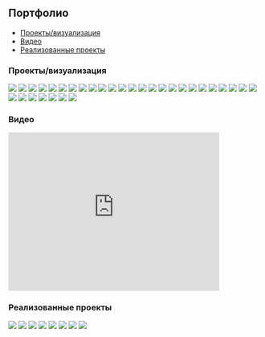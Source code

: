 ## Портфолио

* [Проекты/визуализация](#projects)
* [Видео](#video)
* [Реализованные проекты](#implemented)

<a id="projects"></a>
### Проекты/визуализация

[![](projects/project1/1.jpg)](projects/project1/)
[![](projects/agava/1.jpg)](projects/agava/)
[![](projects/armen/1.jpg)](projects/armen/)
[![](projects/gothic/1.jpg)](projects/gothic/)
[![](projects/tower/1.jpg)](projects/tower/)
[![](projects/7/1.jpg)](projects/7/)
[![](projects/vologda/1.jpg)](projects/vologda/)
[![](projects/8/1.jpg)](projects/8/)
[![](projects/2/3.jpg)](projects/2/)
[![](projects/hitech2/1.jpg)](projects/hitech2/)
[![](projects/lounge/1.jpg)](projects/lounge/)
[![](projects/4/1.jpg)](projects/4/)
[![](projects/31/1.jpg)](projects/31/)
[![](projects/35/1.jpg)](projects/35/)
[![](projects/13/1.jpg)](projects/13/)
[![](projects/12/1.jpg)](projects/12/)
[![](projects/24/1.jpg)](projects/24/)
[![](projects/25/1.jpg)](projects/25/)
[![](projects/29/1.jpg)](projects/29/)
[![](projects/30/1.jpg)](projects/30/)
[![](projects/3/1.jpg)](projects/3/)
[![](projects/26/1.jpg)](projects/26/)
[![](projects/18/1.jpg)](projects/18/)
[![](projects/17/1.jpg)](projects/17/)
[![](projects/15/1.jpg)](projects/15/)
[![](projects/16/1.jpg)](projects/16/)
[![](projects/20/1.jpg)](projects/20/)
[![](projects/19/1.jpg)](projects/19/)
[![](projects/hitech/1.jpg)](projects/hitech/)
[![](projects/1/1.jpg)](projects/1/)
[![](projects/11/1.jpg)](projects/11/)
[![](projects/fence/1.jpg)](projects/fence/)


<a id="video"></a>
### Видео
<iframe width="420" height="315" src="https://www.youtube.com/embed/-WAlyIgcBko" frameborder="0" allowfullscreen></iframe>

<a id="implemented"></a>
### Реализованные проекты

[![](implemented/project1/1.jpg)](implemented/project1/)
[![](implemented/agava/1.jpg)](implemented/agava/)
[![](implemented/agava2/1.jpg)](implemented/agava2/)
[![](implemented/agava3/1.jpg)](implemented/agava3/)
[![](implemented/hitech/1.jpg)](implemented/hitech/)
[![](implemented/lsk/1.jpg)](implemented/lsk/)
[![](implemented/optima/1.jpg)](implemented/optima/)
[![](implemented/tower/1.jpg)](implemented/tower/)
